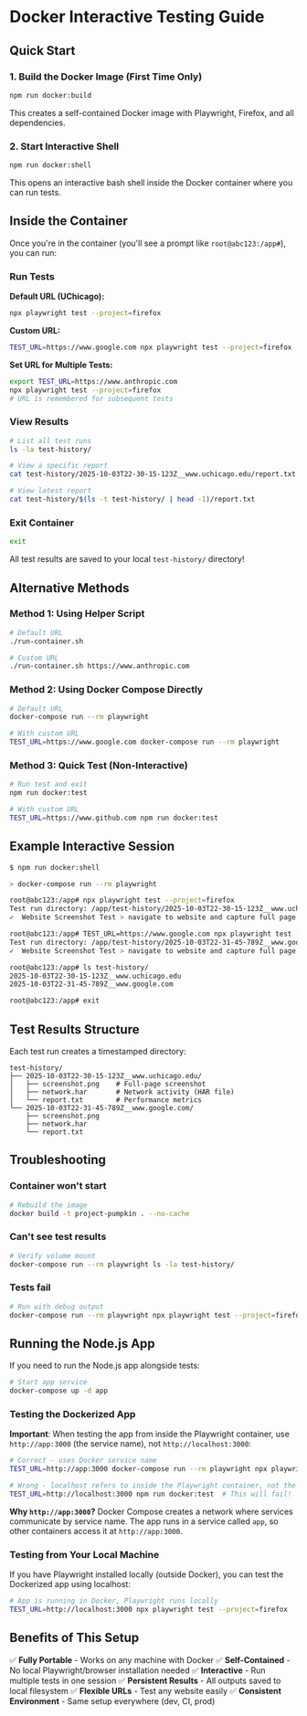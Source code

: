# Docker Interactive Testing Guide

## Quick Start

### 1. Build the Docker Image (First Time Only)
```bash
npm run docker:build
```
This creates a self-contained Docker image with Playwright, Firefox, and all dependencies.

### 2. Start Interactive Shell
```bash
npm run docker:shell
```

This opens an interactive bash shell inside the Docker container where you can run tests.

## Inside the Container

Once you're in the container (you'll see a prompt like `root@abc123:/app#`), you can run:

### Run Tests

**Default URL (UChicago):**
```bash
npx playwright test --project=firefox
```

**Custom URL:**
```bash
TEST_URL=https://www.google.com npx playwright test --project=firefox
```

**Set URL for Multiple Tests:**
```bash
export TEST_URL=https://www.anthropic.com
npx playwright test --project=firefox
# URL is remembered for subsequent tests
```

### View Results

```bash
# List all test runs
ls -la test-history/

# View a specific report
cat test-history/2025-10-03T22-30-15-123Z__www.uchicago.edu/report.txt

# View latest report
cat test-history/$(ls -t test-history/ | head -1)/report.txt
```

### Exit Container

```bash
exit
```

All test results are saved to your local `test-history/` directory!

## Alternative Methods

### Method 1: Using Helper Script

```bash
# Default URL
./run-container.sh

# Custom URL
./run-container.sh https://www.anthropic.com
```

### Method 2: Using Docker Compose Directly

```bash
# Default URL
docker-compose run --rm playwright

# With custom URL
TEST_URL=https://www.google.com docker-compose run --rm playwright
```

### Method 3: Quick Test (Non-Interactive)

```bash
# Run test and exit
npm run docker:test

# With custom URL
TEST_URL=https://www.github.com npm run docker:test
```

## Example Interactive Session

```bash
$ npm run docker:shell

> docker-compose run --rm playwright

root@abc123:/app# npx playwright test --project=firefox
Test run directory: /app/test-history/2025-10-03T22-30-15-123Z__www.uchicago.edu
✓  Website Screenshot Test > navigate to website and capture full page screenshot

root@abc123:/app# TEST_URL=https://www.google.com npx playwright test --project=firefox
Test run directory: /app/test-history/2025-10-03T22-31-45-789Z__www.google.com
✓  Website Screenshot Test > navigate to website and capture full page screenshot

root@abc123:/app# ls test-history/
2025-10-03T22-30-15-123Z__www.uchicago.edu
2025-10-03T22-31-45-789Z__www.google.com

root@abc123:/app# exit
```

## Test Results Structure

Each test run creates a timestamped directory:

```
test-history/
├── 2025-10-03T22-30-15-123Z__www.uchicago.edu/
│   ├── screenshot.png    # Full-page screenshot
│   ├── network.har       # Network activity (HAR file)
│   └── report.txt        # Performance metrics
└── 2025-10-03T22-31-45-789Z__www.google.com/
    ├── screenshot.png
    ├── network.har
    └── report.txt
```

## Troubleshooting

### Container won't start
```bash
# Rebuild the image
docker build -t project-pumpkin . --no-cache
```

### Can't see test results
```bash
# Verify volume mount
docker-compose run --rm playwright ls -la test-history/
```

### Tests fail
```bash
# Run with debug output
docker-compose run --rm playwright npx playwright test --project=firefox --debug
```

## Running the Node.js App

If you need to run the Node.js app alongside tests:

```bash
# Start app service
docker-compose up -d app
```

### Testing the Dockerized App

**Important**: When testing the app from inside the Playwright container, use `http://app:3000` (the service name), not `http://localhost:3000`:

```bash
# Correct - uses Docker service name
TEST_URL=http://app:3000 docker-compose run --rm playwright npx playwright test --project=firefox

# Wrong - localhost refers to inside the Playwright container, not the app
TEST_URL=http://localhost:3000 npm run docker:test  # This will fail!
```

**Why `http://app:3000`?**
Docker Compose creates a network where services communicate by service name. The app runs in a service called `app`, so other containers access it at `http://app:3000`.

### Testing from Your Local Machine

If you have Playwright installed locally (outside Docker), you can test the Dockerized app using localhost:

```bash
# App is running in Docker, Playwright runs locally
TEST_URL=http://localhost:3000 npx playwright test --project=firefox
```

## Benefits of This Setup

✅ **Fully Portable** - Works on any machine with Docker
✅ **Self-Contained** - No local Playwright/browser installation needed
✅ **Interactive** - Run multiple tests in one session
✅ **Persistent Results** - All outputs saved to local filesystem
✅ **Flexible URLs** - Test any website easily
✅ **Consistent Environment** - Same setup everywhere (dev, CI, prod)
